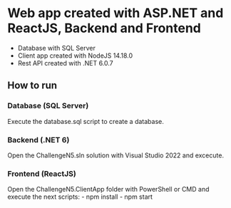# Web app created with ASP.NET and ReactJS, Backend and Frontend
 - Database with SQL Server
 - Client app created with NodeJS 14.18.0
 - Rest API created with .NET 6.0.7
## How to run

### Database (SQL Server)
Execute the database.sql script to create a database.

### Backend (.NET 6)
Open the ChallengeN5.sln solution with Visual Studio 2022 and excecute.

### Frontend (ReactJS)
Open the ChallengeN5.ClientApp folder with PowerShell or CMD and execute the next scripts:
    - npm install
    - npm start
